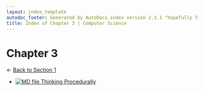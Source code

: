```yaml
---
layout: index_template
autodoc_footer: Generated by AutoDocs.index version 2.3.1 "hopefully fix indexes" ⓒ Starwort, 2020
title: Index of Chapter 3 | Computer Science
---
```


# **Chapter 3**

← [Back to Section 1](..)

- [![MD file](https://img.icons8.com/windows/512/03dac6/regular-document.png) Thinking Procedurally](./thinking_procedurally.html)
